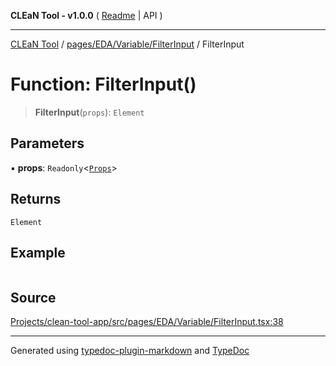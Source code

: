 **CLEaN Tool - v1.0.0** ( [Readme](../../../../../README.md) \| API )

***

[CLEaN Tool](../../../../../modules.md) / [pages/EDA/Variable/FilterInput](../README.md) / FilterInput

# Function: FilterInput()

> **FilterInput**(`props`): `Element`

## Parameters

▪ **props**: `Readonly`\<[`Props`](../private/interfaces/Props.md)\>

## Returns

`Element`

## Example

```ts

```

## Source

[Projects/clean-tool-app/src/pages/EDA/Variable/FilterInput.tsx:38](https://github.com/yuckyh/clean-tool-app/)

***

Generated using [typedoc-plugin-markdown](https://www.npmjs.com/package/typedoc-plugin-markdown) and [TypeDoc](https://typedoc.org/)
